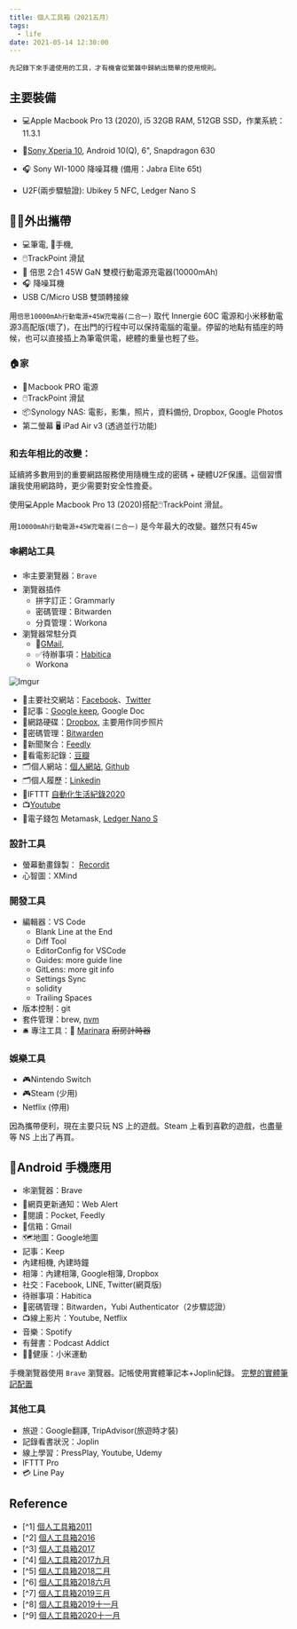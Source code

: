 ```yaml
---
title: 個人工具箱（2021五月）
tags:
  - life
date: 2021-05-14 12:30:00
---
```


`先記錄下來手邊使用的工具，才有機會從繁雜中歸納出簡單的使用規則。`

## 主要裝備

* :computer:Apple Macbook Pro 13 (2020), i5 32GB RAM, 512GB SSD，作業系統：11.3.1

* :iphone:[Sony Xperia 10](https://www.sogi.com.tw/products/sony_xperia_10/14610), Android 10(Q), 6", Snapdragon 630

* :headphones: Sony WI-1000 降噪耳機 (備用：Jabra Elite 65t)
* U2F(兩步驟驗證): Ubikey 5 NFC, Ledger Nano S

## :walking_man:外出攜帶

* :computer:筆電, :iphone:手機,
* :computer_mouse:TrackPoint 滑鼠
* :electric_plug: 倍思 2合1 45W GaN 雙模行動電源充電器(10000mAh)
* :headphones: 降噪耳機
* USB C/Micro USB 雙頭轉接線

用`倍思10000mAh行動電源+45W充電器(二合一)` 取代 Innergie 60C 電源和小米移動電源3高配版(壞了)，在出門的行程中可以保持電腦的電量。停留的地點有插座的時候，也可以直接插上為筆電供電，總體的重量也輕了些。

### :house:家

* :electric_plug:Ｍacbook PRO 電源
* :computer_mouse:TrackPoint 滑鼠
* :package:Synology NAS: 電影，影集，照片，資料備份, Dropbox, Google Photos
* 第二螢幕 :desktop_computer: iPad Air v3 (透過並行功能)

### 和去年相比的改變：

延續將多數用到的重要網路服務使用隨機生成的密碼 + 硬體U2F保護。這個習慣讓我使用網路時，更少需要對安全性擔憂。

使用:computer:Apple Macbook Pro 13 (2020)搭配:computer_mouse:TrackPoint 滑鼠。

用`10000mAh行動電源+45W充電器(二合一)` 是今年最大的改變。雖然只有45w

### :spider_web:網站工具

* :spider_web:主要瀏覽器：`Brave`
* 瀏覽器插件
  - 拼字訂正：Grammarly
  - 密碼管理：Bitwarden
  - 分頁管理：Workona
* 瀏覽器常駐分頁
  - :email:[GMail](http://mail.google.com/),
  - ✅待辦事項：[Habitica](https://habitica.com/)
  - Workona

![Imgur](https://i.imgur.com/7goRNxj.png)

* :busts_in_silhouette:主要社交網站：[Facebook](http://www.facebook.com/)、[Twitter](https://twitter.com/gasolin)
* :memo:記事：[Google keep](http://keep.google.com/), Google Doc
* :floppy_disk:網路硬碟：[Dropbox](http://www.dropbox.com/), 主要用作同步照片
* 🔑密碼管理：[Bitwarden](https://www.bitwarden.com/)
* :newspaper:新聞聚合：[Feedly](https://feedly.com/)
* :movie_camera:看電影記錄：[豆瓣](http://www.douban.com/)
* :card_index_dividers:個人網站：[個人網站](http://www.gasolin.idv.tw), [Github](https://github.com/gasolin/blog/)
* :card_index_dividers:個人履歷：[Linkedin](https://www.linkedin.com/in/fredglin/)
* :link:IFTTT [自動化生活紀錄2020](https://blog.gasolin.idv.tw/2020/04/04/personal-automation-in-2020/)
* :tv:[Youtube](https://www.youtube.com/)
* :purse:電子錢包 Metamask, [Ledger Nano S](https://blog.gasolin.idv.tw/2017/12/26/setup_ledger_nano_on_linux/)


### 設計工具

* 螢幕動畫錄製： [Recordit](http://www.recordit.co/)
* 心智圖：XMind

### 開發工具

* 編輯器：VS Code
  - Blank Line at the End
  - Diff Tool
  - EditorConfig for VSCode
  - Guides: more guide line
  - GitLens: more git info
  - Settings Sync
  - solidity
  - Trailing Spaces
* 版本控制：git
* 套件管理：brew, [nvm](https://github.com/creationix/nvm)
* :bellhop_bell: 專注工具：:tomato: [Marinara](https://chrome.google.com/webstore/detail/marinara-pomodoro%C2%AE-assist/lojgmehidjdhhbmpjfamhpkpodfcodef) ~~廚房計時器~~

### 娛樂工具

* 🎮Nintendo Switch
* 🎮Steam (少用)
* Netflix (停用)

因為攜帶便利，現在主要只玩 NS 上的遊戲。Steam 上看到喜歡的遊戲，也盡量等 NS 上出了再買。

## :iphone:Android 手機應用
* :spider_web:瀏覽器：Brave
* :bell:網頁更新通知：Web Alert
* :newspaper:閱讀：Pocket, Feedly
* :email:信箱：Gmail
* :world_map:地圖：Google地圖
* 記事：Keep
* 內建相機, 內建時鐘
* 相簿：內建相簿, Google相簿, Dropbox
* 社交：Facebook, LINE, Twitter(網頁版)
* 待辦事項：Habitica
* :closed_lock_with_key:密碼管理：Bitwarden，Yubi Authenticator（2步驟認證）
* :tv:線上影片：Youtube, Netflix
* 音樂：Spotify
* 有聲書：Podcast Addict
* :walking_man:健康：小米運動

手機瀏覽器使用 `Brave` 瀏覽器。記帳使用實體筆記本+Joplin紀錄。
[完整的實體筆記配置](https://blog.gasolin.idv.tw/2019/02/23/handbook/)

### 其他工具

* 旅遊：Google翻譯, TripAdvisor(旅遊時才裝)
* 記錄看書狀況：Joplin
* 線上學習：PressPlay, Youtube, Udemy
* IFTTT Pro
* 💳 Line Pay

## Reference

* [^1] [個人工具箱2011](https://blog.gasolin.idv.tw/2013/01/02/%E5%80%8B%E4%BA%BA%E5%B7%A5%E5%85%B7%E7%AE%B12011/)
* [^2] [個人工具箱2016](https://blog.gasolin.idv.tw/2016/12/19/tooling-in-2016/)
* [^3] [個人工具箱2017](https://blog.gasolin.idv.tw/2017/02/02/tooling-in-2017/)
* [^4] [個人工具箱2017九月](https://blog.gasolin.idv.tw/2017/02/02/tooling-in-2017-sep/)
* [^5] [個人工具箱2018二月](https://blog.gasolin.idv.tw/2018/01/25/tooling-in-2018-feb/)
* [^6] [個人工具箱2018六月](https://blog.gasolin.idv.tw/2018/05/24/tooling-in-2018-jun/)
* [^7] [個人工具箱2019三月](https://blog.gasolin.idv.tw/2018/05/24/tooling-in-2019-Mar/)
* [^8] [個人工具箱2019十一月](https://blog.gasolin.idv.tw/2019/11/30/tooling-in-2019-Nov/)
* [^9] [個人工具箱2020十一月](https://blog.gasolin.idv.tw/2019/11/30/tooling-in-2020-Nov/)
